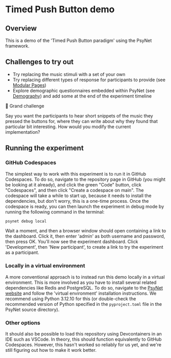 # Timed Push Button demo

## Overview

This is a demo of the 'Timed Push Button paradigm' using the PsyNet framework.

## Challenges to try out

- Try replacing the music stimuli with a set of your own
- Try replacing different types of response for participants to provide (see [Modular Pages](https://psynetdev.gitlab.io/PsyNet/tutorials/modular_page.html))
- Explore demographic questionnaires embedded within PsyNet (see [Demography](https://psynetdev.gitlab.io/PsyNet/tutorials/demography.html)) and add some at the end of the experiment timeline

👑 Grand challenge

Say you want the participants to hear short snippets of the music they pressed the buttons for, where they can write about why they found that particular bit interesting. How would you modify the current implementation?


## Running the experiment

### GitHub Codespaces

The simplest way to work with this experiment is to run it in GitHub Codespaces.
To do so, navigate to the repository page in GitHub (you might be looking at it already),
and click the green "Code" button, click "Codespaces", and then click "Create a codespace on main". The codespace will take a while to start up, because it needs to install the
dependencies, but don't worry, this is a one-time process. Once the codespace is ready, you
can then launch the experiment in debug mode by running the following command in the terminal:

```bash
psynet debug local
```

Wait a moment, and then a browser window should open containing a link to the dashboard.
Click it, then enter 'admin' as both username and password, then press OK.
You'll now see the experiment dashboard.
Click 'Development', then 'New participant', to create a link to try the experiment
as a participant.

### Locally in a virtual environment

A more conventional approach is to instead run this demo locally in a virtual environment.
This is more involved as you have to install several related dependencies like Redis and PostgreSQL.
To do so, navigate to the [PsyNet website](https://psynet.dev) and follow the 'virtual environment'
installation instructions. We recommend using Python 3.12.10 for this (or double-check the recommended
version of Python specified in the `pyproject.toml` file in the PsyNet source directory).

### Other options

It should also be possible to load this repository using Devcontainers in an IDE such as VSCode.
In theory, this should function equivalently to GitHub Codespaces. However, this hasn't worked
so reliably for us yet, and we're still figuring out how to make it work better.
